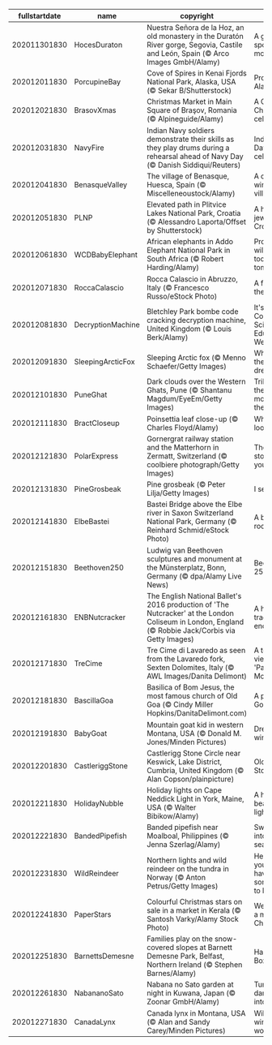 |fullstartdate|name|copyright|title|image|
|--|--|--|--|--|
202011301830|HocesDuraton|Nuestra Señora de la Hoz, an old monastery in the Duratón River gorge, Segovia, Castile and León, Spain (© Arco Images GmbH/Alamy)|A gorge-ous spot for a monastery|![](/en-IN/2020/12/202011301830HocesDuraton.jpg)|
202012011830|PorcupineBay|Cove of Spires in Kenai Fjords National Park, Alaska, USA (© Sekar B/Shutterstock)|Protecting Alaska|![](/en-IN/2020/12/202012011830PorcupineBay.jpg)|
202012021830|BrasovXmas|Christmas Market in Main Square of Braşov, Romania (© Alpineguide/Alamy)|A Carpathian Christmas celebration|![](/en-IN/2020/12/202012021830BrasovXmas.jpg)|
202012031830|NavyFire|Indian Navy soldiers demonstrate their skills as they play drums during a rehearsal ahead of Navy Day (© Danish Siddiqui/Reuters)|Indian Navy Day celebrations|![](/en-IN/2020/12/202012031830NavyFire.jpg)|
202012041830|BenasqueValley|The village of Benasque, Huesca, Spain (© Miscelleneoustock/Alamy)|A cozy winter village|![](/en-IN/2020/12/202012041830BenasqueValley.jpg)|
202012051830|PLNP|Elevated path in Plitvice Lakes National Park, Croatia (© Alessandro Laporta/Offset by Shutterstock)|A hidden jewel in Croatia|![](/en-IN/2020/12/202012051830PLNP.jpg)|
202012061830|WCDBabyElephant|African elephants in Addo Elephant National Park in South Africa (© Robert Harding/Alamy)|Protecting wildlife today and tomorrow|![](/en-IN/2020/12/202012061830WCDBabyElephant.jpg)|
202012071830|RoccaCalascio|Rocca Calascio in Abruzzo, Italy (© Francesco Russo/eStock Photo)|A fortress in the sky|![](/en-IN/2020/12/202012071830RoccaCalascio.jpg)|
202012081830|DecryptionMachine|Bletchley Park bombe code cracking decryption machine, United Kingdom (© Louis Berk/Alamy)|It's Computer Science Education Week|![](/en-IN/2020/12/202012081830DecryptionMachine.jpg)|
202012091830|SleepingArcticFox|Sleeping Arctic fox (© Menno Schaefer/Getty Images)|What does the fox dream?|![](/en-IN/2020/12/202012091830SleepingArcticFox.jpg)|
202012101830|PuneGhat|Dark clouds over the Western Ghats, Pune (© Shantanu Magdum/EyeEm/Getty Images)|Tribute to the mountains of the world|![](/en-IN/2020/12/202012101830PuneGhat.jpg)|
202012111830|BractCloseup|Poinsettia leaf close-up (© Charles Floyd/Alamy)|What are we looking at?|![](/en-IN/2020/12/202012111830BractCloseup.jpg)|
202012121830|PolarExpress|Gornergrat railway station and the Matterhorn in Zermatt, Switzerland (© coolbiere photograph/Getty Images)|The view will stop you in your tracks|![](/en-IN/2020/12/202012121830PolarExpress.jpg)|
202012131830|PineGrosbeak|Pine grosbeak (© Peter Lilja/Getty Images)|I see one!|![](/en-IN/2020/12/202012131830PineGrosbeak.jpg)|
202012141830|ElbeBastei|Bastei Bridge above the Elbe river in Saxon Switzerland National Park, Germany (© Reinhard Schmid/eStock Photo)|A bridge that rocks|![](/en-IN/2020/12/202012141830ElbeBastei.jpg)|
202012151830|Beethoven250|Ludwig van Beethoven sculptures and monument at the Münsterplatz, Bonn, Germany (© dpa/Alamy Live News)|Beethoven's 250th|![](/en-IN/2020/12/202012151830Beethoven250.jpg)|
202012161830|ENBNutcracker|The English National Ballet's 2016 production of 'The Nutcracker' at the London Coliseum in London, England (© Robbie Jack/Corbis via Getty Images)|A holiday tradition endures|![](/en-IN/2020/12/202012161830ENBNutcracker.jpg)|
202012171830|TreCime|Tre Cime di Lavaredo as seen from the Lavaredo fork, Sexten Dolomites, Italy (© AWL Images/Danita Delimont)|A towering view of the 'Pale Mountains'|![](/en-IN/2020/12/202012171830TreCime.jpg)|
202012181830|BascillaGoa|Basilica of Bom Jesus, the most famous church of Old Goa (© Cindy Miller Hopkins/DanitaDelimont.com)|A piece of Goan history|![](/en-IN/2020/12/202012181830BascillaGoa.jpg)|
202012191830|BabyGoat|Mountain goat kid in western Montana, USA (© Donald M. Jones/Minden Pictures)|Dressed for winter fun|![](/en-IN/2020/12/202012191830BabyGoat.jpg)|
202012201830|CastleriggStone|Castlerigg Stone Circle near Keswick, Lake District, Cumbria, United Kingdom (© Alan Copson/plainpicture)|Older than Stonehenge?|![](/en-IN/2020/12/202012201830CastleriggStone.jpg)|
202012211830|HolidayNubble|Holiday lights on Cape Neddick Light in York, Maine, USA (© Walter Bibikow/Alamy)|A holiday beacon of light|![](/en-IN/2020/12/202012211830HolidayNubble.jpg)|
202012221830|BandedPipefish|Banded pipefish near Moalboal, Philippines (© Jenna Szerlag/Alamy)|Swimming into the season|![](/en-IN/2020/12/202012221830BandedPipefish.jpg)|
202012231830|WildReindeer|Northern lights and wild reindeer on the tundra in Norway (© Anton Petrus/Getty Images)|Hey, don't you guys have somewhere to be?|![](/en-IN/2020/12/202012231830WildReindeer.jpg)|
202012241830|PaperStars|Colourful Christmas stars on sale in a market in Kerala (© Santosh Varky/Alamy Stock Photo)|We wish you a merry Christmas!|![](/en-IN/2020/12/202012241830PaperStars.jpg)|
202012251830|BarnettsDemesne|Families play on the snow-covered slopes at Barnett Demesne Park, Belfast, Northern Ireland (© Stephen Barnes/Alamy)|Happy Boxing Day!|![](/en-IN/2020/12/202012251830BarnettsDemesne.jpg)|
202012261830|NabananoSato|Nabana no Sato garden at night in Kuwana, Japan (© Zoonar GmbH/Alamy)|Turning darkness into light|![](/en-IN/2020/12/202012261830NabananoSato.jpg)|
202012271830|CanadaLynx|Canada lynx in Montana, USA (© Alan and Sandy Carey/Minden Pictures)|Wildcat in a winter wonderland|![](/en-IN/2020/12/202012271830CanadaLynx.jpg)|
